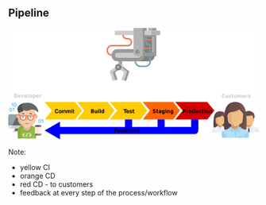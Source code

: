 ## Pipeline

![Pipeline Diagram](/img/pipeline.svg) <!-- .element: style="border:0;background-color:inherit;margin-top:0;box-shadow:none;height:8em" -->

Note:
* yellow CI
* orange CD
* red CD - to customers
* feedback at every step of the process/workflow
